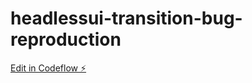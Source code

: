 # headlessui-transition-bug-reproduction

[Edit in Codeflow ⚡️](https://stackblitz.com/~/github.com/felix-schaipp/headlessui-transition-bug-reproduction)